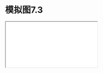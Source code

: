 # 模拟图7.3

<div style="fit=true">
<iframe src="sim7_3.html" id = "rmd" iframeborder="0"></iframe>
</div>
